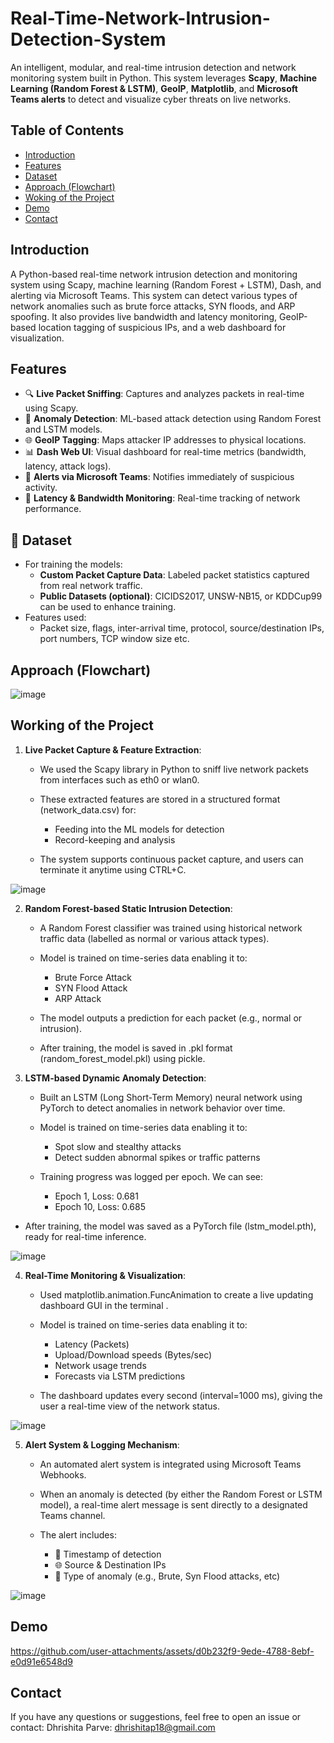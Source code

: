 # Real-Time-Network-Intrusion-Detection-System

An intelligent, modular, and real-time intrusion detection and network monitoring system built in Python. This system leverages **Scapy**, **Machine Learning (Random Forest & LSTM)**, **GeoIP**, **Matplotlib**, and **Microsoft Teams alerts** to detect and visualize cyber threats on live networks.

## Table of Contents

- [Introduction](#introduction)
- [Features](#features)
- [Dataset](#dataset)
- [Approach (Flowchart)](#approach-flowchart)
- [Woking of the Project](#working-of-the-project)
- [Demo](#demo)
- [Contact](#contact)

## Introduction

A Python-based real-time network intrusion detection and monitoring system using Scapy, machine learning (Random Forest + LSTM), Dash, and alerting via Microsoft Teams. This system can detect various types of network anomalies such as brute force attacks, SYN floods, and ARP spoofing. It also provides live bandwidth and latency monitoring, GeoIP-based location tagging of suspicious IPs, and a web dashboard for visualization.

## Features

- 🔍 **Live Packet Sniffing**: Captures and analyzes packets in real-time using Scapy.
- 🤖 **Anomaly Detection**: ML-based attack detection using Random Forest and LSTM models.
- 🌐 **GeoIP Tagging**: Maps attacker IP addresses to physical locations.
- 📊 **Dash Web UI**: Visual dashboard for real-time metrics (bandwidth, latency, attack logs).
- 📩 **Alerts via Microsoft Teams**: Notifies immediately of suspicious activity.
- 📡 **Latency & Bandwidth Monitoring**: Real-time tracking of network performance.


## 📁 Dataset

- For training the models:
  - **Custom Packet Capture Data**: Labeled packet statistics captured from real network traffic.
  - **Public Datasets (optional)**: CICIDS2017, UNSW-NB15, or KDDCup99 can be used to enhance training.
- Features used:
  - Packet size, flags, inter-arrival time, protocol, source/destination IPs, port numbers, TCP window size etc.

## Approach (Flowchart)

![image](https://github.com/user-attachments/assets/c7bd305e-b479-4875-af9c-9af64baa2bf4)


## Working of the Project

1. **Live Packet Capture & Feature Extraction**:
   
   - We used the Scapy library in Python to sniff live network packets from interfaces such as eth0 or wlan0.
   -  These extracted features are stored in a structured format (network_data.csv) for:
     
      - Feeding into the ML models for detection
      - Record-keeping and analysis
        
   - The system supports continuous packet capture, and users can terminate it anytime using CTRL+C.
     

![image](https://github.com/user-attachments/assets/db7dcb07-1cdd-4171-ac80-a40a61073b62)


2. **Random Forest-based Static Intrusion Detection**:
   
   - A Random Forest classifier was trained using historical network traffic data (labelled as normal or various attack types).
   - Model is trained on time-series data enabling it to:
     
     - Brute Force Attack
     - SYN Flood Attack
     - ARP Attack
    
   - The model outputs a prediction for each packet (e.g., normal or intrusion).
   - After training, the model is saved in .pkl format (random_forest_model.pkl) using  pickle.

3. **LSTM-based Dynamic Anomaly Detection**:
   
   - Built an LSTM (Long Short-Term Memory) neural network using PyTorch to detect anomalies in network behavior over time.
   - Model is trained on time-series data enabling it to:
     
     - Spot slow and stealthy attacks
     - Detect sudden abnormal spikes or traffic patterns

   - Training progress was logged per epoch. We can see:

     - Epoch 1, Loss: 0.681
     - Epoch 10, Loss: 0.685
    
  - After training, the model was saved as a PyTorch file (lstm_model.pth), ready for real-time inference.
    

![image](https://github.com/user-attachments/assets/d2d31fc5-b7ef-40fc-93b5-40575fd9e412)


4. **Real-Time Monitoring & Visualization**:
   - Used matplotlib.animation.FuncAnimation to create a live updating dashboard GUI in the terminal .
   - Model is trained on time-series data enabling it to:
  
     - Latency (Packets)
     - Upload/Download speeds (Bytes/sec)
     - Network usage trends
     - Forecasts via LSTM predictions
       
   - The dashboard updates every second (interval=1000 ms), giving the user a real-time view of the network status.
     

![image](https://github.com/user-attachments/assets/a0761607-95e4-499a-b01c-7e8a7b53dda3)


5. **Alert System & Logging Mechanism**:
   - An automated alert system is integrated using Microsoft Teams Webhooks.
   - When an anomaly is detected (by either the Random Forest or LSTM model), a real-time alert message is sent directly to a designated Teams channel.
   - The alert includes:
  
     - 📅 Timestamp of detection
     - 🌐 Source & Destination IPs
     - 🚨 Type of anomaly (e.g., Brute, Syn Flood attacks, etc)
       
    
![image](https://github.com/user-attachments/assets/80a574fd-378b-40b1-9762-61687c8a362b)

## Demo

https://github.com/user-attachments/assets/d0b232f9-9ede-4788-8ebf-e0d91e6548d9



## Contact
If you have any questions or suggestions, feel free to open an issue or contact:
Dhrishita Parve: dhrishitap18@gmail.com


